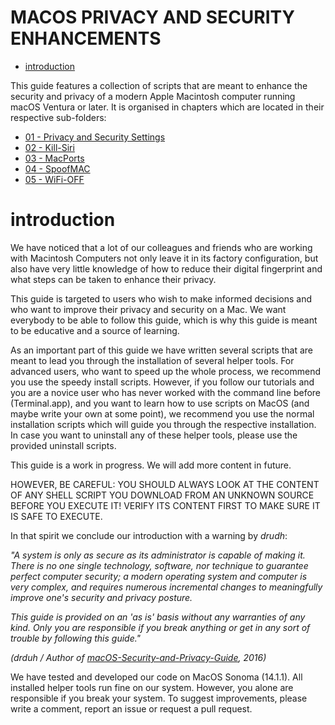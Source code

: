 # MACOS PRIVACY AND SECURITY ENHANCEMENTS

- [introduction](#introduction)

This guide features a collection of scripts that are meant to enhance the security and privacy of a modern Apple Macintosh computer running macOS Ventura or later. It is organised in chapters which are located in their respective sub-folders:

- [01 - Privacy and Security Settings](01_Privacy-and-Security-Settings)
- [02 - Kill-Siri](02_Kill-Siri)
- [03 - MacPorts](03_MacPorts)
- [04 - SpoofMAC](04_SpoofMAC)
- [05 - WiFi-OFF](05_WiFi-OFF)

# introduction

We have noticed that a lot of our colleagues and friends who are working with Macintosh Computers not only leave it in its factory configuration, but also have very little knowledge of how to reduce their digital fingerprint and what steps can be taken to enhance their privacy.

This guide is targeted to users who wish to make informed decisions and who want to improve their privacy and security on a Mac. We want everybody to be able to follow this guide, which is why this guide is meant to be educative and a source of learning.

As an important part of this guide we have written several scripts that are meant to lead you through the installation of several helper tools. For advanced users, who want to speed up the whole process, we recommend you use the speedy install scripts. However, if you follow our tutorials and you are a novice user who has never worked with the command line before (Terminal.app), and you want to learn how to use scripts on MacOS (and maybe write your own at some point), we recommend you use the normal installation scripts which will guide you through the respective installation. In case you want to uninstall any of these helper tools, please use the provided uninstall scripts.

This guide is a work in progress. We will add more content in future.

HOWEVER, BE CAREFUL: YOU SHOULD ALWAYS LOOK AT THE CONTENT OF ANY SHELL SCRIPT YOU DOWNLOAD FROM AN UNKNOWN SOURCE BEFORE YOU EXECUTE IT! VERIFY ITS CONTENT FIRST TO MAKE SURE IT IS SAFE TO EXECUTE.

In that spirit we conclude our introduction with a warning by *drudh*:

*"A system is only as secure as its administrator is capable of making it. There is no one single technology, software, nor technique to guarantee perfect computer security; a modern operating system and computer is very complex, and requires numerous incremental changes to meaningfully improve one's security and privacy posture.*

*This guide is provided on an 'as is' basis without any warranties of any kind. Only you are responsible if you break anything or get in any sort of trouble by following this guide."*

*(drduh / Author of [macOS-Security-and-Privacy-Guide](https://github.com/drduh/macOS-Security-and-Privacy-Guide), 2016)*

We have tested and developed our code on MacOS Sonoma (14.1.1). All installed helper tools run fine on our system. However, you alone are responsible if you break your system. To suggest improvements, please write a comment, report an issue or request a pull request.



